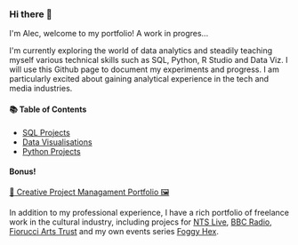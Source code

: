 ### Hi there 👋

I'm Alec, welcome to my portfolio! A work in progres...

I'm currently exploring the world of data analytics and steadily teaching myself various technical skills such as SQL, Python, R Studio and Data Viz.  I will use this Github page to document my experiments and progress.  I am particularly excited about gaining analytical experience in the tech and media industries.  

#### 📚 Table of Contents
- [SQL Projects](https://github.com/alccrts/SQL_Projects)
- [Data Visualisations](https://github.com/alccrts/Data_Visualizations)
- [Python Projects](https://github.com/alccrts/Python_Projects)

#### Bonus!

[🎵 Creative Project Managament Portfolio  🖼](https://drive.google.com/file/d/1m_1YN9ZOVEBaxQ5aENEjpO_dxo5sPbwA/view?usp=sharing)

In addition to my professional experience, I have a rich portfolio of freelance work in the cultural industry, including projecs for [NTS Live](www.nts.live), [BBC Radio](https://www.bbc.co.uk/mediacentre/proginfo/2017/40/hear-and-now-cave), [Fiorucci Arts Trust](https://fiorucciartrust.com/) and my own events series [Foggy Hex](https://www.foggyhexbcn.com/).  


